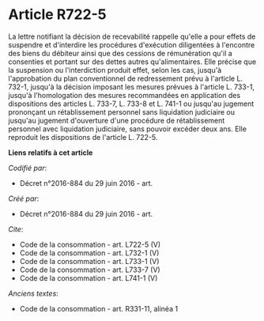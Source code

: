 # Article R722-5

La lettre notifiant la décision de recevabilité rappelle qu'elle a pour effets de suspendre et d'interdire les procédures
d'exécution diligentées à l'encontre des biens du débiteur ainsi que des cessions de rémunération qu'il a consenties et
portant sur des dettes autres qu'alimentaires. Elle précise que la suspension ou l'interdiction produit effet, selon les cas,
jusqu'à l'approbation du plan conventionnel de redressement prévu à l'article L. 732-1, jusqu'à la décision imposant les
mesures prévues à l'article L. 733-1, jusqu'à l'homologation des mesures recommandées en application des dispositions des
articles L. 733-7, L. 733-8 et L. 741-1 ou jusqu'au jugement prononçant un rétablissement personnel sans liquidation
judiciaire ou jusqu'au jugement d'ouverture d'une procédure de rétablissement personnel avec liquidation judiciaire, sans
pouvoir excéder deux ans. Elle reproduit les dispositions de l'article L. 722-5.

**Liens relatifs à cet article**

_Codifié par_:

  - Décret n°2016-884 du 29 juin 2016 - art.

_Créé par_:

  - Décret n°2016-884 du 29 juin 2016 - art.

_Cite_:

  - Code de la consommation - art. L722-5 (V)
  - Code de la consommation - art. L732-1 (V)
  - Code de la consommation - art. L733-1 (V)
  - Code de la consommation - art. L733-7 (V)
  - Code de la consommation - art. L741-1 (V)

_Anciens textes_:

  - Code de la consommation - art. R331-11, alinéa 1
